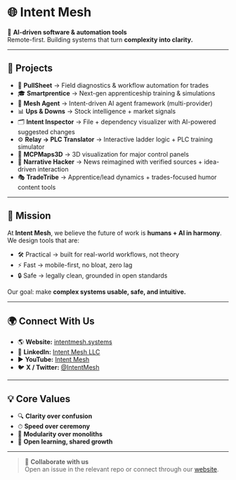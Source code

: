 # 🌐 Intent Mesh  

🚀 **AI-driven software & automation tools**  
Remote-first. Building systems that turn **complexity into clarity.**  

---

## 🔧 Projects
- 📱 **PullSheet** → Field diagnostics & workflow automation for trades  
- 🎓 **Smartprentice** → Next-gen apprenticeship training & simulations  
- 🤖 **Mesh Agent** → Intent-driven AI agent framework (multi-provider)  
- 📊 **Ups & Downs** → Stock intelligence + market signals  
- 🗂 **Intent Inspector** → File + dependency visualizer with AI-powered suggested changes  
- ⚙️ **Relay → PLC Translator** → Interactive ladder logic + PLC training simulator  
- 🧭 **MCPMaps3D** → 3D visualization for major control panels  
- 📰 **Narrative Hacker** → News reimagined with verified sources + idea-driven interaction  
- 🎭 **TradeTribe** → Apprentice/lead dynamics + trades-focused humor content tools  

---

## 🎯 Mission
At **Intent Mesh**, we believe the future of work is **humans + AI in harmony**.  
We design tools that are:  
- 🛠 Practical → built for real-world workflows, not theory  
- ⚡ Fast → mobile-first, no bloat, zero lag  
- 🔒 Safe → legally clean, grounded in open standards  

Our goal: make **complex systems usable, safe, and intuitive.**  

---

## 🌍 Connect With Us
- 🌎 **Website:** [intentmesh.systems](https://intentmesh.systems)  
- 💼 **LinkedIn:** [Intent Mesh LLC](https://www.linkedin.com/company/intent-mesh-llc)  
- ▶️ **YouTube:** [Intent Mesh](https://www.youtube.com/@IntentMesh)  
- 🐦 **X / Twitter:** [@IntentMesh](https://twitter.com/intentmesh)  

---

## 💡 Core Values
- 🔍 **Clarity over confusion**  
- ⏱ **Speed over ceremony**  
- 🧩 **Modularity over monoliths**  
- 🌱 **Open learning, shared growth**  

---

> 💬 **Collaborate with us**  
Open an issue in the relevant repo or connect through our [website](https://intentmesh.systems).  
